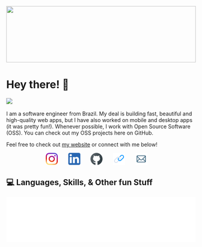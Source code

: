 <p align="center">
<!--   <img src="https://raw.githubusercontent.com/matfantinel/matfantinel/master/logo.svg" width="300" height="100"> -->
</p>	
<img src="https://raw.githubusercontent.com/matfantinel/matfantinel/master/waves.svg"" width="100%" height="150">

# Hey there! 👋️
![](https://komarev.com/ghpvc/?username=sami-z&color=0ca4a5)

I am a software engineer from Brazil. My deal is building fast, beautiful and high-quality web apps, but I have also worked on mobile and desktop apps (it was pretty fun!). Whenever possible, I work with Open Source Software (OSS). You can check out my OSS projects here on GitHub.

Feel free to check out <a href="https://samizeremariam.com/" target="_blank">my website</a> or connect with me below!

<!-- Social icons section -->
<p align="center">
  <a href="https://www.instagram.com/s_z.18/?hl=en"><img width="32px" alt="Instagram" title="Instagram" src="https://github.com/sami-z/sami-z/blob/ef621f9901f38d55b8a24de99e152df214505308/instagram.png"/></a>
  &#8287;&#8287;&#8287;&#8287;&#8287;
  <a href="https://www.linkedin.com/in/samizeremariam/"><img width="32px" alt="LinkedIn" title="LinkedIn" src="https://github.com/sami-z/sami-z/blob/ef621f9901f38d55b8a24de99e152df214505308/linkedin.png"/></a>
  &#8287;&#8287;&#8287;&#8287;&#8287;
   <a href="https://github.com/sami-z"><img width="32px" alt="Github" title="Github" src="https://github.com/sami-z/sami-z/blob/ef621f9901f38d55b8a24de99e152df214505308/github.png"/></a>
  &#8287;&#8287;&#8287;&#8287;&#8287;
    <a href="https://samizeremariam.com/"><img width="32px" alt="Website" title="Website" src="https://github.com/sami-z/sami-z/blob/7ca6a6880f76a43291929f6771e775aadc700800/website.png"/></a>
  &#8287;&#8287;&#8287;&#8287;&#8287;
  <a href="samizeremariam@gmail.com"><img width="32px" alt="Email" title="Email" src="https://github.com/sami-z/sami-z/blob/ef621f9901f38d55b8a24de99e152df214505308/email.png"/></a>
  &#8287;&#8287;&#8287;&#8287;&#8287;
  
</p>

## :computer: Languages, Skills, & Other fun Stuff
                                                                            

<img src="https://raw.githubusercontent.com/sami-z/sami-z/main/tags.svg?token=AM746SDE2UGTHFDJVMK7KGLBXOLMY" width="auto" height="auto">
